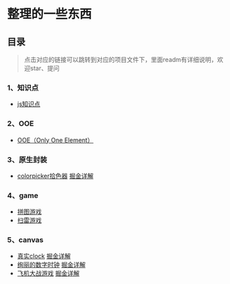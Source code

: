 

# 整理的一些东西

## 目录

> 点击对应的链接可以跳转到对应的项目文件下，里面readm有详细说明，欢迎star、提问

### 1、知识点

- [js知识点](https://github.com/haima16/JavaScript/tree/master/%E7%9F%A5%E8%AF%86%E7%82%B9)

### 2、OOE

- [OOE（Only One Element）](https://github.com/haima16/JavaScript/tree/master/OOE)

### 3、原生封装

- [colorpicker拾色器]([https://github.com/haima16/JavaScript/tree/master/%E5%8E%9F%E7%94%9F%E5%B0%81%E8%A3%85/colorpicker](https://github.com/haima16/JavaScript/tree/master/原生封装/colorpicker))    [掘金详解](https://juejin.im/post/5d386043f265da1b7f29c1ab)

### 4、game
- [拼图游戏](https://github.com/haima16/JavaScript/tree/master/game/puzzle/test)
- [扫雷游戏](https://github.com/haima16/JavaScript/blob/master/game/%E6%89%AB%E9%9B%B7/index.1.html)

### 5、canvas

- [真实clock](https://github.com/haima16/JavaScript/tree/master/canvas/clock)    [掘金详解](https://juejin.im/post/5d2bf800f265da1bab29de81)
- [绚丽的数字时钟](https://github.com/haima16/JavaScript/tree/master/canvas/digit-clock)    [掘金详解](https://juejin.im/post/5d006433e51d45775c73dcc1)
- [飞机大战游戏](https://github.com/haima16/JavaScript/tree/master/canvas/plane)    [掘金详解](https://juejin.im/post/5d2d46506fb9a07ed740afe8)

